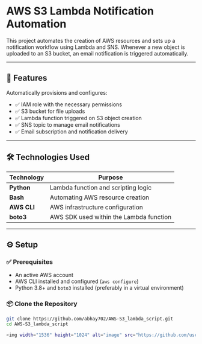 # AWS S3 Lambda Notification Automation

This project automates the creation of AWS resources and sets up a notification workflow using Lambda and SNS. Whenever a new object is uploaded to an S3 bucket, an email notification is triggered automatically.

---

## 🚀 Features

Automatically provisions and configures:

- ✅ IAM role with the necessary permissions
- ✅ S3 bucket for file uploads
- ✅ Lambda function triggered on S3 object creation
- ✅ SNS topic to manage email notifications
- ✅ Email subscription and notification delivery

---

## 🛠 Technologies Used

| Technology | Purpose |
|------------|---------|
| **Python** | Lambda function and scripting logic |
| **Bash** | Automating AWS resource creation |
| **AWS CLI** | AWS infrastructure configuration |
| **boto3** | AWS SDK used within the Lambda function |

---

## ⚙️ Setup

### ✅ Prerequisites

- An active AWS account
- AWS CLI installed and configured (`aws configure`)
- Python 3.8+ and `boto3` installed (preferably in a virtual environment)

### 📦 Clone the Repository

```bash
git clone https://github.com/abhay702/AWS-S3_lambda_script.git
cd AWS-S3_lambda_script

<img width="1536" height="1024" alt="image" src="https://github.com/user-attachments/assets/2f3eda7f-1834-4c5a-9845-b1046b9f0da6" />
